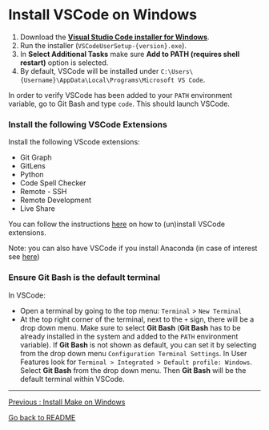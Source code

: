 # Install VSCode on Windows

1. Download the [**Visual Studio Code installer for Windows**](https://code.visualstudio.com/download).   
2. Run the installer (`VSCodeUserSetup-{version}.exe`).  
3. In **Select Additional Tasks** make sure **Add to PATH (requires shell restart)** option is selected.  
4. By default, VSCode will be installed under `C:\Users\{Username}\AppData\Local\Programs\Microsoft VS Code`.   

In order to verify VSCode has been added to your `PATH` environment variable, go to Git Bash and type `code`. This should launch VSCode.

### Install the following VSCode Extensions

Install the following VScode extensions:

* Git Graph 
* GitLens
* Python
* Code Spell Checker
* Remote - SSH
* Remote Development
* Live Share

You can follow the instructions [here](https://code.visualstudio.com/docs/editor/extension-marketplace) on how to (un)install VSCode extensions.  

Note: you can also have VSCode if you install Anaconda (in case of interest see [here](https://docs.anaconda.com/anaconda/install/windows/))

### Ensure Git Bash is the default terminal

In VSCode:  

- Open a terminal by going to the top menu: `Terminal` > `New Terminal`  
- At the top right corner of the terminal, next to the `+` sign, there will be a drop down menu. Make sure to select **Git Bash** (**Git Bash** has to be already installed in the system and added to the `PATH` environment variable). If **Git Bash** is not shown as default, you can set it by selecting from the drop down menu `Configuration Terminal Settings`. In User Features look for `Terminal > Integrated > Default profile: Windows`. Select **Git Bash** from the drop down menu. Then **Git Bash** will be the default terminal within VSCode.  

___________________________

[Previous : Install Make on Windows](https://github.com/HeatherAn/installations-instructions/blob/main/Install-Make-on-Windows.md)  

[Go back to README](https://github.com/HeatherAn/installations-instructions/blob/main/README.md)  